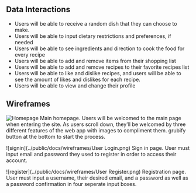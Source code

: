 ## Data Interactions
- Users will be able to receive a random dish that they can choose to make. 
- Users will be able to input dietary restrictions and preferences, if needed
- Users will be able to see ingredients and direction to cook the food for every recipe
- Users will be able to add and remove items from their shopping list
- Users will be able to add and remove recipes to their favorite recipes list
- Users will be able to like and dislike recipes, and users will be able to see the amount of likes and dislikes for each recipe. 
- Users will be able to view and change their profile

## Wireframes

![Homepage](../public/docs/wireframes/Homepage.png)
Main homepage. Users will be welcomed to the main page when entering the site. As users scroll down, they'll be welcomed by three different features of the web app with images to compliment them. grubify button at the bottom to start the process.

![signin](../public/docs/wireframes/User Login.png)
Sign in page. User must input email and password they used to register in order to access their account.

![register](../public/docs/wireframes/User Register.png)
Registration page. User must input a username, their desired email, and a password as well as a password confirmation in four seperate input boxes.
